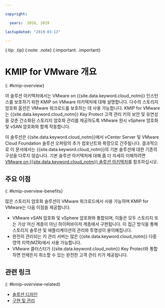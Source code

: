 ```yaml
---

copyright:

  years:  2016, 2019

lastupdated: "2019-03-13"

---
```


{:tip: .tip}
{:note: .note}
{:important: .important}

# KMIP for VMware 개요
{: #kmip-overview}

아 솔루션 아키텍처에서는 VMware on {{site.data.keyword.cloud_notm}} 인스턴스를 보호하기 위한 KMIP on VMware 아키텍처에 대해 설명합니다. 다수의 스토리지 암호화 옵션은 VMware 워크로드를 보호하는 데 사용 가능합니다. KMIP for VMware는 {{site.data.keyword.cloud_notm}} Key Protect 고객 관리 키의 보안 및 유연성을 갖춘 간소화된 스토리지 암호화 관리를 제공하도록 VMware 원시 vSphere 암호화 및 vSAN 암호화와 함께 작동합니다.

이 솔루션은 {{site.data.keyword.cloud_notm}}에서 vCenter Server 및 VMware Cloud Foundation 솔루션 오퍼링의 추가 컴포넌트와 확장으로 간주됩니다. 결과적으로 이 문서에서는 {{site.data.keyword.cloud_notm}}의 기본 솔루션에 대한 기존의 구성을 다루지 않습니다. 기본 솔루션 아키텍처에 대해 좀 더 자세히 이해하려면 [VMware on {{site.data.keyword.cloud_notm}} 솔루션 아키텍처](/docs/services/vmwaresolutions/archiref/solution?topic=vmware-solutions-solution_overview)를 참조하십시오.

## 주요 이점
{: #kmip-overview-benefits}

많은 스토리지 암호화 솔루션이 VMware 워크로드에서 사용 가능하며 KMIP for VMware는 다음 이점을 제공합니다.

* VMware vSAN 암호화 및 vSphere 암호화와 통합되며, 이들은 모두 스토리지 또는 가상 머신 계층이 아닌 하이퍼바이저 계층에서 구현됩니다. 이 접근 방식을 통해 스토리지 솔루션 및 애플리케이션의 관리와 투명성이 용이해집니다.
* 완전히 관리되는 키 관리 서버는 많은 {{site.data.keyword.cloud_notm}} 다중 영역 지역(MZR)에서 사용 가능합니다.
* VMware 클러스터가 {{site.data.keyword.cloud_notm}} Key Protect와 통합하면 언제든지 취소할 수 있는 완전한 고객 관리 키가 제공됩니다.

## 관련 링크
{: #kmip-overview-related}

* [솔루션 디자인](/docs/services/vmwaresolutions/archiref/kmip?topic=vmware-solutions-kmip-design)
* [구현 및 관리](/docs/services/vmwaresolutions/archiref/kmip?topic=vmware-solutions-kmip-implementation)
